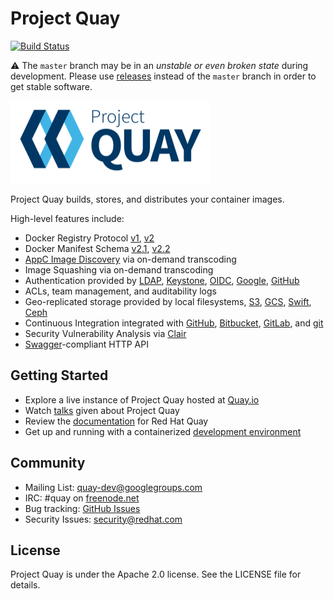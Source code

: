 # Project Quay

[![Build Status](https://travis-ci.com/quay/projectquay.svg?token=pWvEz2TeyDsVn69Hkiwq&branch=master)](https://travis-ci.com/quay/projectquay)

:warning: The `master` branch may be in an *unstable or even broken state* during development.
Please use [releases] instead of the `master` branch in order to get stable software.

[releases]: https://github.com/quay/projectquay/releases

![Project Quay Logo](project_quay_logo.png)

Project Quay builds, stores, and distributes your container images.

High-level features include:

- Docker Registry Protocol [v1], [v2]
- Docker Manifest Schema [v2.1], [v2.2]
- [AppC Image Discovery] via on-demand transcoding
- Image Squashing via on-demand transcoding
- Authentication provided by [LDAP], [Keystone], [OIDC], [Google], [GitHub]
- ACLs, team management, and auditability logs
- Geo-replicated storage provided by local filesystems, [S3], [GCS], [Swift], [Ceph]
- Continuous Integration integrated with [GitHub], [Bitbucket], [GitLab], and [git]
- Security Vulnerability Analysis via [Clair]
- [Swagger]-compliant HTTP API

[v1]: https://docs.docker.com/v1.6/reference/api/registry_api/
[v2]: https://docs.docker.com/v1.6/registry/
[v2.1]: https://github.com/docker/distribution/blob/master/docs/spec/manifest-v2-1.md
[v2.2]: https://github.com/docker/distribution/blob/master/docs/spec/manifest-v2-2.md
[AppC Image Discovery]: https://github.com/appc/spec/blob/master/spec/discovery.md
[LDAP]: https://en.wikipedia.org/wiki/Lightweight_Directory_Access_Protocol
[Keystone]: http://docs.openstack.org/developer/keystone
[OIDC]: https://en.wikipedia.org/wiki/OpenID_Connect
[Google]: https://developers.google.com/identity/sign-in/web/sign-in
[GitHub]: https://developer.github.com/v3/oauth
[S3]: https://aws.amazon.com/s3
[GCS]: https://cloud.google.com/storage
[Swift]: http://swift.openstack.org
[Ceph]: http://docs.ceph.com/docs/master/radosgw/config
[GitHub]: https://github.com
[Bitbucket]: https://bitbucket.com
[GitLab]: https://gitlab.com
[git]: https://git-scm.com
[Clair]: https://github.com/quay/clair
[Swagger]: http://swagger.io

## Getting Started

* Explore a live instance of Project Quay hosted at [Quay.io]
* Watch [talks] given about Project Quay
* Review the [documentation] for Red Hat Quay
* Get up and running with a containerized [development environment]

[Quay.io]: https://quay.io
[talks]: /docs/talks.md
[documentation]: https://access.redhat.com/documentation/en-us/red_hat_quay
[development environment]: /docs/development-container.md

## Community

* Mailing List: [quay-dev@googlegroups.com]
* IRC: #quay on [freenode.net]
* Bug tracking: [GitHub Issues]
* Security Issues: [security@redhat.com]

[quay-dev@googlegroups.com]: https://groups.google.com/forum/#!forum/quay-dev
[freenode.net]: https://webchat.freenode.net
[GitHub Issues]: https://github.com/quay/projectquay/issues
[security@redhat.com]: mailto:security@redhat.com

## License

Project Quay is under the Apache 2.0 license.
See the LICENSE file for details.
